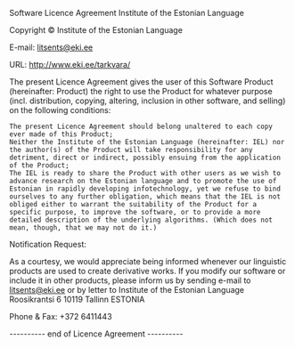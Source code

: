 Software Licence Agreement
Institute of the Estonian Language

Copyright © Institute of the Estonian Language

E-mail: litsents@eki.ee

URL: http://www.eki.ee/tarkvara/

The present Licence Agreement gives the user of this Software Product (hereinafter: Product) the right to use the Product for whatever purpose (incl. distribution, copying, altering, inclusion in other software, and selling) on the following conditions:

    The present Licence Agreement should belong unaltered to each copy ever made of this Product;
    Neither the Institute of the Estonian Language (hereinafter: IEL) nor the author(s) of the Product will take responsibility for any detriment, direct or indirect, possibly ensuing from the application of the Product;
    The IEL is ready to share the Product with other users as we wish to advance research on the Estonian language and to promote the use of Estonian in rapidly developing infotechnology, yet we refuse to bind ourselves to any further obligation, which means that the IEL is not obliged either to warrant the suitability of the Product for a specific purpose, to improve the software, or to provide a more detailed description of the underlying algorithms. (Which does not mean, though, that we may not do it.) 

Notification Request:

As a courtesy, we would appreciate being informed whenever our linguistic products are used to create derivative works. If you modify our software or include it in other products, please inform us by sending e-mail to litsents@eki.ee or by letter to
Institute of the Estonian Language
Roosikrantsi 6
10119 Tallinn
ESTONIA

Phone & Fax: +372 6411443

---------- end of Licence Agreement ----------
